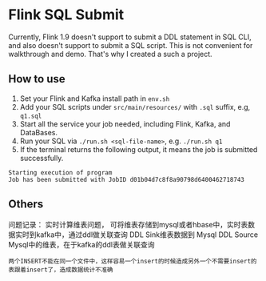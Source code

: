 # Flink SQL Submit

Currently, Flink 1.9 doesn't support to submit a DDL statement in SQL CLI, and also doesn't support to submit a SQL script.
This is not convenient for walkthrough and demo. That's why I created a such a project.

## How to use

1. Set your Flink and Kafka install path in `env.sh`
2. Add your SQL scripts under `src/main/resources/` with `.sql` suffix, e.g, `q1.sql`
3. Start all the service your job needed, including Flink, Kafka, and DataBases.
3. Run your SQL via `./run.sh <sql-file-name>`, e.g. `./run.sh q1`
4. If the terminal returns the following output, it means the job is submitted successfully.

```
Starting execution of program
Job has been submitted with JobID d01b04d7c8f8a90798d6400462718743
```

## Others

问题记录：
    实时计算维表问题， 可将维表存储到mysql或者hbase中，实时表数据实时到kafka中，通过ddl做关联查询
    DDL  Sink维表数据到 Mysql
    DDL  Source Mysql中的维表，在于kafka的ddl表做关联查询
    
    两个INSERT不能在同一个文件中，这样容易一个insert的时候造成另外一个不需要insert的表跟着insert了，造成数据统计不准确